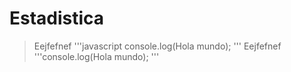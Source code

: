 # Estadistica
> Eejfefnef '''javascript console.log(Hola mundo); '''
> Eejfefnef '''console.log(Hola mundo); '''


